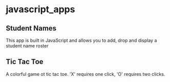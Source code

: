 # javascript_apps
<h2>Student Names</h2>
<p>This app is built in JavaScript and allows you to add, drop and display a student name roster</p>
<h2>Tic Tac Toe</h2>
<p>A colorful game ot tic tac toe. 'X' requires one click, 'O' requires two clicks. </p>

